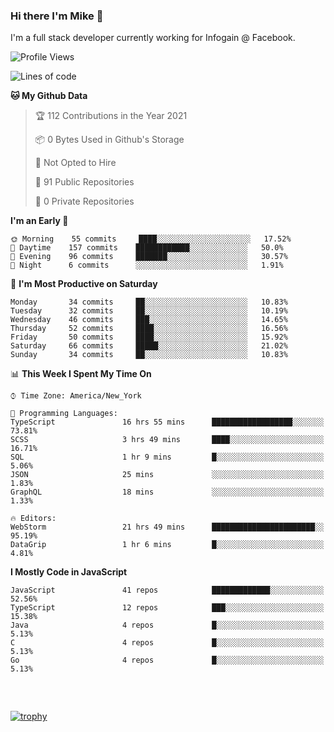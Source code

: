 ### Hi there I'm Mike 👋
I'm a full stack developer currently working for Infogain @ Facebook.

<!--START_SECTION:waka-->
![Profile Views](http://img.shields.io/badge/Profile%20Views-1-blue)

![Lines of code](https://img.shields.io/badge/From%20Hello%20World%20I%27ve%20Written-1.2%20million%20lines%20of%20code-blue)

**🐱 My Github Data** 

> 🏆 112 Contributions in the Year 2021
 > 
> 📦 0 Bytes Used in Github's Storage 
 > 
> 🚫 Not Opted to Hire
 > 
> 📜 91 Public Repositories 
 > 
> 🔑 0 Private Repositories  
 > 
**I'm an Early 🐤** 

```text
🌞 Morning    55 commits     ████░░░░░░░░░░░░░░░░░░░░░   17.52% 
🌆 Daytime    157 commits    ████████████░░░░░░░░░░░░░   50.0% 
🌃 Evening    96 commits     ███████░░░░░░░░░░░░░░░░░░   30.57% 
🌙 Night      6 commits      ░░░░░░░░░░░░░░░░░░░░░░░░░   1.91%

```
📅 **I'm Most Productive on Saturday** 

```text
Monday       34 commits     ██░░░░░░░░░░░░░░░░░░░░░░░   10.83% 
Tuesday      32 commits     ██░░░░░░░░░░░░░░░░░░░░░░░   10.19% 
Wednesday    46 commits     ███░░░░░░░░░░░░░░░░░░░░░░   14.65% 
Thursday     52 commits     ████░░░░░░░░░░░░░░░░░░░░░   16.56% 
Friday       50 commits     ████░░░░░░░░░░░░░░░░░░░░░   15.92% 
Saturday     66 commits     █████░░░░░░░░░░░░░░░░░░░░   21.02% 
Sunday       34 commits     ██░░░░░░░░░░░░░░░░░░░░░░░   10.83%

```


📊 **This Week I Spent My Time On** 

```text
⌚︎ Time Zone: America/New_York

💬 Programming Languages: 
TypeScript               16 hrs 55 mins      ██████████████████░░░░░░░   73.81% 
SCSS                     3 hrs 49 mins       ████░░░░░░░░░░░░░░░░░░░░░   16.71% 
SQL                      1 hr 9 mins         █░░░░░░░░░░░░░░░░░░░░░░░░   5.06% 
JSON                     25 mins             ░░░░░░░░░░░░░░░░░░░░░░░░░   1.83% 
GraphQL                  18 mins             ░░░░░░░░░░░░░░░░░░░░░░░░░   1.33%

🔥 Editors: 
WebStorm                 21 hrs 49 mins      ███████████████████████░░   95.19% 
DataGrip                 1 hr 6 mins         █░░░░░░░░░░░░░░░░░░░░░░░░   4.81%

```

**I Mostly Code in JavaScript** 

```text
JavaScript               41 repos            █████████████░░░░░░░░░░░░   52.56% 
TypeScript               12 repos            ███░░░░░░░░░░░░░░░░░░░░░░   15.38% 
Java                     4 repos             █░░░░░░░░░░░░░░░░░░░░░░░░   5.13% 
C                        4 repos             █░░░░░░░░░░░░░░░░░░░░░░░░   5.13% 
Go                       4 repos             █░░░░░░░░░░░░░░░░░░░░░░░░   5.13%

```



<!--END_SECTION:waka-->

##### &nbsp;
[![trophy](https://github-profile-trophy.vercel.app/?username=uptonm&theme=dracula)](https://github.com/ryo-ma/github-profile-trophy)
